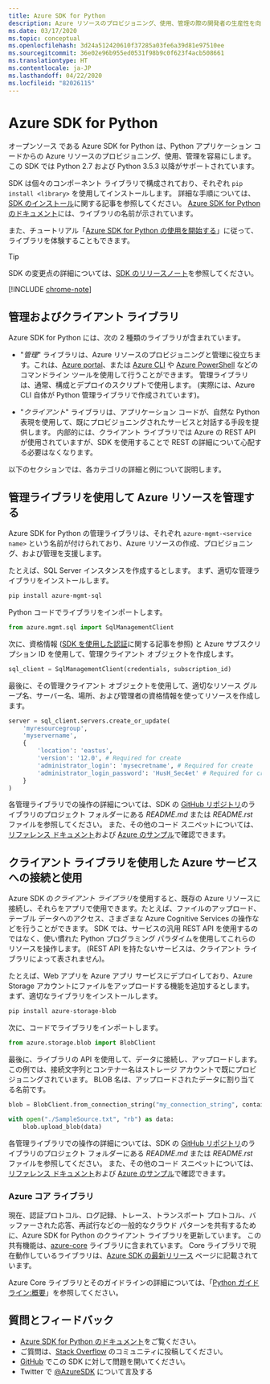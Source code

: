 ```yaml
---
title: Azure SDK for Python
description: Azure リソースのプロビジョニング、使用、管理の際の開発者の生産性を向上させる、Azure SDK for Python の機能の概要。
ms.date: 03/17/2020
ms.topic: conceptual
ms.openlocfilehash: 3d24a512420610f37285a03fe6a39d81e97510ee
ms.sourcegitcommit: 36e02e96b955ed0531f98b9c0f623f4acb508661
ms.translationtype: HT
ms.contentlocale: ja-JP
ms.lasthandoff: 04/22/2020
ms.locfileid: "82026115"
---
```

# <a name="azure-sdk-for-python"></a>Azure SDK for Python

オープンソース である Azure SDK for Python は、Python アプリケーション コードからの Azure リソースのプロビジョニング、使用、管理を容易にします。 この SDK では Python 2.7 および Python 3.5.3 以降がサポートされています。

SDK は個々のコンポーネント ライブラリで構成されており、それぞれ `pip install <library>` を使用してインストールします。 詳細な手順については、[SDK のインストール](azure-sdk-install.md)に関する記事を参照してください。 [Azure SDK for Python のドキュメント](https://azure.github.io/azure-sdk-for-python/)には、ライブラリの名前が示されています。

また、チュートリアル「[Azure SDK for Python の使用を開始する](azure-sdk-get-started.yml)」に従って、ライブラリを体験することもできます。

> [!TIP]
> SDK の変更点の詳細については、[SDK のリリースノート](https://azure.github.io/azure-sdk/)を参照してください。

[!INCLUDE [chrome-note](includes/chrome-note.md)]

## <a name="management-and-client-libraries"></a>管理およびクライアント ライブラリ

Azure SDK for Python には、次の 2 種類のライブラリが含まれています。

- "*管理*" ライブラリは、Azure リソースのプロビジョニングと管理に役立ちます。これは、[Azure portal](https://portal.azure.com)、または [Azure CLI](https://docs.microsoft.com/cli/azure/install-azure-cli) や [Azure PowerShell](https://docs.microsoft.com/powershell/azure/) などのコマンドライン ツールを使用して行うことができます。 管理ライブラリは、通常、構成とデプロイのスクリプトで使用します。 (実際には、Azure CLI 自体が Python 管理ライブラリで作成されています)。

- "*クライアント*" ライブラリは、アプリケーション コードが、自然な Python 表現を使用して、既にプロビジョニングされたサービスと対話する手段を提供します。 内部的には、クライアント ライブラリでは Azure の REST API が使用されていますが、SDK を使用することで REST の詳細について心配する必要はなくなります。

以下のセクションでは、各カテゴリの詳細と例について説明します。

## <a name="manage-azure-resources-with-management-libraries"></a>管理ライブラリを使用して Azure リソースを管理する

Azure SDK for Python の管理ライブラリは、それぞれ `azure-mgmt-<service name>` という名前が付けられており、Azure リソースの作成、プロビジョニング、および管理を支援します。

たとえば、SQL Server インスタンスを作成するとします。 まず、適切な管理ライブラリをインストールします。

```bash
pip install azure-mgmt-sql
```

Python コードでライブラリをインポートします。

```python
from azure.mgmt.sql import SqlManagementClient
```

次に、資格情報 ([SDK を使用した認証](azure-sdk-authenticate.md)に関する記事を参照) と Azure サブスクリプション ID を使用して、管理クライアント オブジェクトを作成します。

```python
sql_client = SqlManagementClient(credentials, subscription_id)
```

最後に、その管理クライアント オブジェクトを使用して、適切なリソース グループ名、サーバー名、場所、および管理者の資格情報を使ってリソースを作成します。

```python
server = sql_client.servers.create_or_update(
    'myresourcegroup',
    'myservername',
    {
        'location': 'eastus',
        'version': '12.0', # Required for create
        'administrator_login': 'mysecretname', # Required for create
        'administrator_login_password': 'HusH_Sec4et' # Required for create
    }
)
```

各管理ライブラリでの操作の詳細については、SDK の [GitHub リポジトリ](https://github.com/Azure/azure-sdk-for-python/tree/master/sdk)のライブラリのプロジェクト フォルダーにある *README.md* または *README.rst* ファイルを参照してください。 また、その他のコード スニペットについては、[リファレンス ドキュメント](/python/api?view=azure-python)および [Azure のサンプル](https://docs.microsoft.com/samples/browse/?languages=python&products=azure)で確認できます。

## <a name="connect-and-use-azure-services-with-client-libraries"></a>クライアント ライブラリを使用した Azure サービスへの接続と使用

Azure SDK の*クライアント ライブラリ*を使用すると、既存の Azure リソースに接続し、それらをアプリで使用できます。たとえば、ファイルのアップロード、テーブル データへのアクセス、さまざまな Azure Cognitive Services の操作などを行うことができます。 SDK では、サービスの汎用 REST API を使用するのではなく、使い慣れた Python プログラミング パラダイムを使用してこれらのリソースを操作します。 (REST API を持たないサービスは、クライアント ライブラリによって表されません)。

たとえば、Web アプリを Azure アプリ サービスにデプロイしており、Azure Storage アカウントにファイルをアップロードする機能を追加するとします。 まず、適切なライブラリをインストールします。

```bash
pip install azure-storage-blob
```

次に、コードでライブラリをインポートします。

```python
from azure.storage.blob import BlobClient
```

最後に、ライブラリの API を使用して、データに接続し、アップロードします。 この例では、接続文字列とコンテナー名はストレージ アカウントで既にプロビジョニングされています。 BLOB 名は、アップロードされたデータに割り当てる名前です。

```python
blob = BlobClient.from_connection_string("my_connection_string", container_name="mycontainer", blob_name="my_blob")

with open("./SampleSource.txt", "rb") as data:
    blob.upload_blob(data)
```

各管理ライブラリでの操作の詳細については、SDK の [GitHub リポジトリ](https://github.com/Azure/azure-sdk-for-python/tree/master/sdk)のライブラリのプロジェクト フォルダーにある *README.md* または *README.rst* ファイルを参照してください。 また、その他のコード スニペットについては、[リファレンス ドキュメント](/python/api?view=azure-python)および [Azure のサンプル](https://docs.microsoft.com/samples/browse/?languages=python&products=azure)で確認できます。

### <a name="the-azure-core-library"></a>Azure コア ライブラリ

現在、認証プロトコル、ログ記録、トレース、トランスポート プロトコル、バッファーされた応答、再試行などの一般的なクラウド パターンを共有するために、Azure SDK for Python のクライアント ライブラリを更新しています。 この共有機能は、[azure-core](https://github.com/Azure/azure-sdk-for-python/tree/master/sdk/core/azure-core) ライブラリに含まれています。 Core ライブラリで現在動作しているライブラリは、[Azure SDK の最新リリース](https://azure.github.io/azure-sdk/releases/latest/#python-packages) ページに記載されています。

Azure Core ライブラリとそのガイドラインの詳細については、「[Python ガイドライン:概要](https://azure.github.io/azure-sdk/python_introduction.html)」を参照してください。

## <a name="get-help-and-give-feedback"></a>質問とフィードバック

- [Azure SDK for Python のドキュメント](https://aka.ms/python-docs)をご覧ください。
- ご質問は、[Stack Overflow](https://stackoverflow.com/questions/tagged/azure-sdk-python) のコミュニティに投稿してください。
- [GitHub](https://github.com/Azure/azure-sdk-for-python/issues) でこの SDK に対して問題を開いてください。
- Twitter で [@AzureSDK](https://twitter.com/AzureSdk/) について言及する
